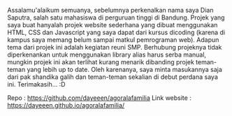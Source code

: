 Assalamu'alaikum semuanya, sebelumnya perkenalkan nama saya Dian Saputra, salah satu mahasiswa di perguruan tinggi di Bandung. 
Projek yang saya buat hanyalah projek website sederhana yang dibuat menggunakan HTML, CSS dan Javascript yang saya dapat dari kursus dicoding 
(karena di kampus saya memang belum sampai matkul pemrograman web). Adapun tema dari projek ini adalah kegiatan reuni SMP. 
Berhubung projeknya tidak diperkenankan untuk menggunakan library alias harus serba manual, mungkin projek ini akan terlihat kurang menarik 
dibanding projek teman-teman yang lebih up to date. Oleh karenanya, saya minta masukannya saja dari pak shandika galih 
dan teman-teman sekalian di debut perdana saya ini. 
Terimakasih... :D

Repo : https://github.com/dayeeen/agoralafamilia
Link website : https://dayeeen.github.io/agoralafamilia/
